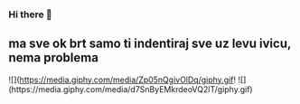 ### Hi there 👋

<!--
**duki/duki** is a ✨ _special_ ✨ repository because its `README.md` (this file) appears on your GitHub profile.

Here are some ideas to get you started:

- 🔭 I’m currently working on ...
- 🌱 I’m currently learning ...
- 👯 I’m looking to collaborate on ...
- 🤔 I’m looking for help with ...
- 💬 Ask me about ...
- 📫 How to reach me: ...
- 😄 Pronouns: ...
- ⚡ Fun fact: ...
-->
## ma sve ok brt samo ti indentiraj sve uz levu ivicu, nema problema
![](https://media.giphy.com/media/Zp05nQgivOlDq/giphy.gif!
[](https://media.giphy.com/media/3o7TKvgamnbTEl6A8w/giphy.gif![](https://media.giphy.com/media/TOWeGr70V2R1K/giphy.gif)![](https://media.giphy.com/media/AT6LbRAazEoPm/giphy.gif)![](https://media.giphy.com/media/cg5FwpvDmhIcM/giphy.gif)![](https://media.giphy.com/media/3o7TKvgamnbTEl6A8w/giphy.gif)![](https://media.giphy.com/media/3og0ICJy5uWPzPrIiY/giphy.gif))![](https://media.giphy.com/media/d7SnByEMkrdeoVQ2lT/giphy.gif)
